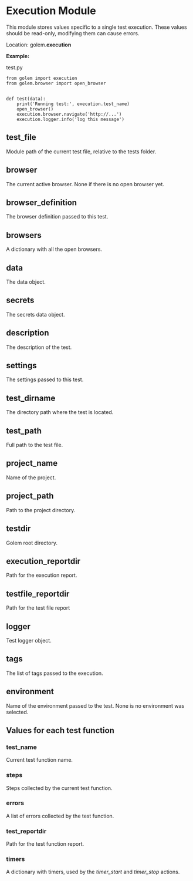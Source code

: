 Execution Module
==================================================

This module stores values specific to a single test execution.
These values should be read-only, modifying them can cause errors.

Location: golem.**execution**

**Example:**

test.py
```
from golem import execution
from golem.browser import open_browser


def test(data):
    print('Running test:', execution.test_name)
    open_browser()
    execution.browser.navigate('http://...')
    execution.logger.info('log this message')
```

## test_file

Module path of the current test file, relative to the tests folder.

## browser

The current active browser. None if there is no open browser yet.

## browser_definition

The browser definition passed to this test.

## browsers

A dictionary with all the open browsers.

## data

The data object.

## secrets

The secrets data object.

## description

The description of the test.

## settings

The settings passed to this test.

## test_dirname

The directory path where the test is located.

## test_path

Full path to the test file.

## project_name

Name of the project.

## project_path

Path to the project directory.

## testdir

Golem root directory.

## execution_reportdir

Path for the execution report.

## testfile_reportdir

Path for the test file report

## logger

Test logger object.

## tags

The list of tags passed to the execution.

## environment

Name of the environment passed to the test.
None is no environment was selected.

## Values for each test function

### test_name

Current test function name.

### steps

Steps collected by the current test function.

### errors

A list of errors collected by the test function.

### test_reportdir

Path for the test function report.

### timers

A dictionary with timers, used by the *timer_start* and *timer_stop* actions.
